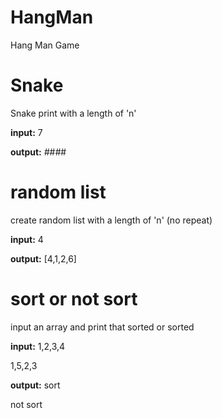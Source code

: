 # HangMan
Hang Man Game

# Snake
Snake print with a length of 'n'

**input:**
7

**output:**
*#*#*#*#

# random list
create random list with a length of 'n' (no repeat)

**input:**
4

**output:**
[4,1,2,6]

# sort or not sort
input an array and print that sorted or sorted

**input:**
1,2,3,4

1,5,2,3

**output:**
sort

not sort
